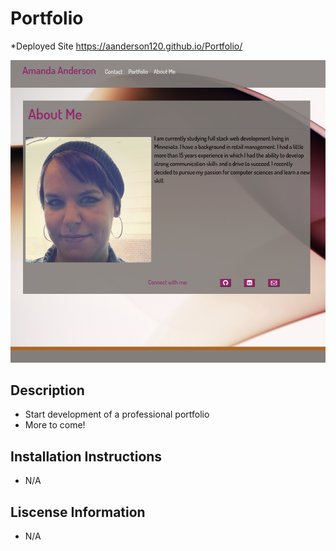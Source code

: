# Portfolio

*Deployed Site https://aanderson120.github.io/Portfolio/

![index](./assets/images/portfolio.png)

## Description
* Start development of a professional portfolio
* More to come!

## Installation Instructions
* N/A

## Liscense Information
* N/A